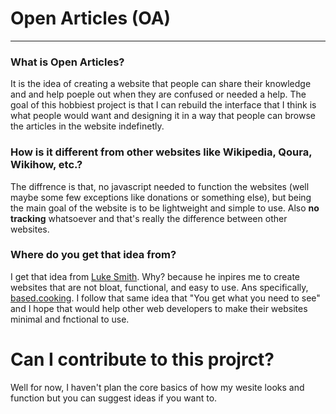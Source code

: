 # Open Articles (OA)

---

### What is Open Articles?

It is the idea of creating a website that people can share their knowledge and
and help poeple out when they are confused or needed a help. The goal of this
hobbiest project is that I can rebuild the interface that I think is what
people would want and designing it in a way that people can browse the articles
in the website indefinetly.


### How is it different from other websites like Wikipedia, Qoura, Wikihow, etc.?

The diffrence is that, no javascript needed to function the websites (well maybe
some few exceptions like donations or something else), but being the main goal
of the website is to be lightweight and simple to use. Also **no tracking**
whatsoever and that's really the difference between other websites.



### Where do you get that idea from?

I get that idea from [Luke Smith](https://lukesmith.xyz/). Why? because he
inpires me to create websites that are not bloat, functional, and easy to use.
Ans specifically, [based.cooking](https://based.cooking). I follow that same
idea that "You get what you need to see" and I hope that would help other web
developers to make their websites minimal and fnctional to use.


# Can I contribute to this projrct?

Well for now, I haven't plan the core basics of how my wesite looks and function
but you can suggest ideas if you want to.


